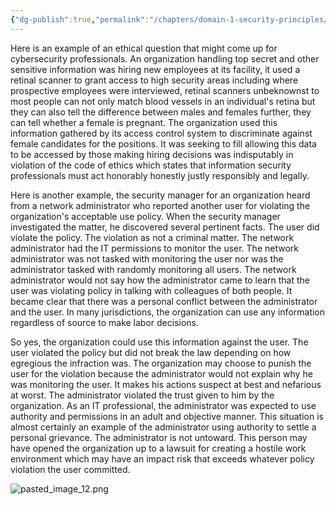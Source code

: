 ```yaml
---
{"dg-publish":true,"permalink":"/chapters/domain-1-security-principles/domain-1-security-principles/1-9-theoretical-example-code-of-ethics/","noteIcon":""}
---
```


Here is an example of an ethical question that might come up for cybersecurity professionals. An organization handling top secret and other sensitive information was hiring new employees at its facility, it used a retinal scanner to grant access to high security areas including where prospective employees were interviewed, retinal scanners unbeknownst to most people can not only match blood vessels in an individual's retina but they can also tell the difference between males and females further, they can tell whether a female is pregnant. The organization used this information gathered by its access control system to discriminate against female candidates for the positions. It was seeking to fill allowing this data to be accessed by those making hiring decisions was indisputably in violation of the code of ethics which states that information security professionals must act honorably honestly justly responsibly and legally. 

Here is another example, the security manager for an organization heard from a network administrator who reported another user for violating the organization's acceptable use policy. When the security manager investigated the matter, he discovered several pertinent facts. The user did violate the policy. The violation as not a criminal matter. The network administrator had the IT permissions to monitor the user. The network administrator was not tasked with monitoring the user nor was the administrator tasked with randomly monitoring all users. The network administrator would not say how the administrator came to learn that the user was violating policy in talking with colleagues of both people. It became clear that there was a personal conflict between the administrator and the user. In many jurisdictions, the organization can use any information regardless of source to make labor decisions. 

So yes, the organization could use this information against the user. The user violated the policy but did not break the law depending on how egregious the infraction was. The organization may choose to punish the user for the violation because the administrator would not explain why he was monitoring the user. It makes his actions suspect at best and nefarious at worst. The administrator violated the trust given to him by the organization. As an IT professional, the administrator was expected to use authority and permissions in an adult and objective manner. This situation is almost certainly an example of the administrator using authority to settle a personal grievance. The administrator is not untoward. This person may have opened the organization up to a lawsuit for creating a hostile work environment which may have an impact risk that exceeds whatever policy violation the user committed.

![pasted_image_12.png](/img/user/pasted_image_12.png)